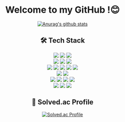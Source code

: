 <div align="center">

# Welcome to my GitHub !😊

[![Anurag's github stats](https://github-readme-stats.vercel.app/api?username=jerry0339)](https://github.com/anuraghazra/github-readme-stats)


## 🛠️ Tech Stack

<img src="https://img.shields.io/badge/java-%23007396.svg?&style=for-the-badge&logo=java&logoColor=white" />
<img src="https://img.shields.io/badge/C++-00599C.svg?&style=for-the-badge&logo=cplusplus&logoColor=white" />
<img src="https://img.shields.io/badge/spring%20boot-6DB33F.svg?&style=for-the-badge&logo=springboot&logoColor=white" />
<br>
<img src="https://img.shields.io/badge/mysql-%234479A1.svg?&style=for-the-badge&logo=mysql&logoColor=white" />
<img src="https://img.shields.io/badge/redis-%23DC382D.svg?&style=for-the-badge&logo=redis&logoColor=white" />
<img src="https://img.shields.io/badge/ceph-%23EF5C55.svg?&style=for-the-badge&logo=ceph&logoColor=white" />
<br>
<img src="https://img.shields.io/badge/docker-%232496ED.svg?&style=for-the-badge&logo=docker&logoColor=white" />
<img src="https://img.shields.io/badge/kubernetes-%23326CE5.svg?&style=for-the-badge&logo=kubernetes&logoColor=white" />
<img src="https://img.shields.io/badge/helm-%230F1689.svg?&style=for-the-badge&logo=helm&logoColor=white" />
<img src="https://img.shields.io/badge/argocd-EF7B4D.svg?&style=for-the-badge&logo=argo&logoColor=white" />
<img src="https://img.shields.io/badge/jenkins-D24939.svg?&style=for-the-badge&logo=jenkins&logoColor=white" />
<br>
<img src="https://img.shields.io/badge/nginx-%23269539.svg?&style=for-the-badge&logo=nginx&logoColor=white" />
<img src="https://img.shields.io/badge/apache%20kafka-%23231F20.svg?&style=for-the-badge&logo=apache%20kafka&logoColor=white" />
<br>
<img src="https://img.shields.io/badge/kibana-%23005571.svg?&style=for-the-badge&logo=kibana&logoColor=white" />
<img src="https://img.shields.io/badge/grafana-%23F46800.svg?&style=for-the-badge&logo=grafana&logoColor=white" />
<img src="https://img.shields.io/badge/prometheus-%23E6522C.svg?&style=for-the-badge&logo=prometheus&logoColor=white" />
<img src="https://img.shields.io/badge/git-F05032.svg?&style=for-the-badge&logo=git&logoColor=white" />
<br>
<img src="https://img.shields.io/badge/ubuntu-%23E95420.svg?&style=for-the-badge&logo=ubuntu&logoColor=white" />
<img src="https://img.shields.io/badge/AWS-232F3E.svg?&style=for-the-badge&logo=amazonwebservices&logoColor=white" />
<img src="https://img.shields.io/badge/GCP-4285F4.svg?&style=for-the-badge&logo=googlecloud&logoColor=white" />
<br>


## 🌟 Solved.ac Profile

[![Solved.ac Profile](http://mazassumnida.wtf/api/generate_badge?boj=jcu011)](https://solved.ac/jcu011)

</div>
